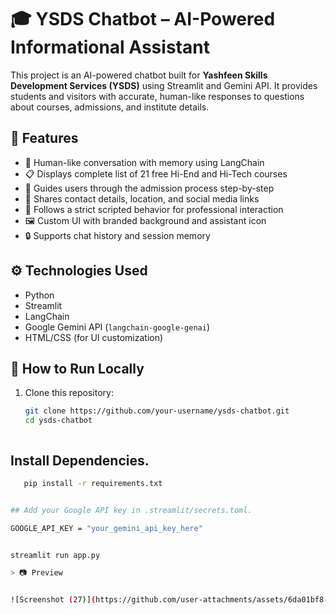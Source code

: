 # 🎓 YSDS Chatbot – AI-Powered Informational Assistant

This project is an AI-powered chatbot built for **Yashfeen Skills Development Services (YSDS)** using Streamlit and Gemini API. It provides students and visitors with accurate, human-like responses to questions about courses, admissions, and institute details.

## 🚀 Features

- 💬 Human-like conversation with memory using LangChain
- 📋 Displays complete list of 21 free Hi-End and Hi-Tech courses
- 📝 Guides users through the admission process step-by-step
- 📌 Shares contact details, location, and social media links
- 🧠 Follows a strict scripted behavior for professional interaction
- 🖼️ Custom UI with branded background and assistant icon
- 🔒 Supports chat history and session memory

## ⚙️ Technologies Used

- Python
- Streamlit
- LangChain
- Google Gemini API (`langchain-google-genai`)
- HTML/CSS (for UI customization)

## 🧪 How to Run Locally

1. Clone this repository:
   ```bash
   git clone https://github.com/your-username/ysds-chatbot.git
   cd ysds-chatbot



## Install Dependencies.
  ```bash
     pip install -r requirements.txt


## Add your Google API key in .streamlit/secrets.toml.

GOOGLE_API_KEY = "your_gemini_api_key_here"


 streamlit run app.py

> 📷 Preview


![Screenshot (27)](https://github.com/user-attachments/assets/6da01bf8-8249-4f11-bd1b-d2a9cdb7af5f)


